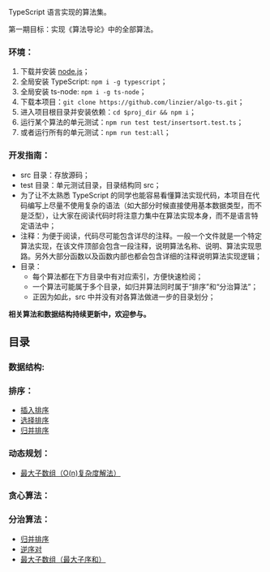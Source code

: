 TypeScript 语言实现的算法集。

第一期目标：实现《算法导论》中的全部算法。

### 环境：
1. 下载并安装 [node.js](https://nodejs.org/en/download/)；
2. 全局安装 TypeScript: `npm i -g typescript`；
3. 全局安装 ts-node: `npm i -g ts-node`；
4. 下载本项目：`git clone https://github.com/linzier/algo-ts.git`；
5. 进入项目根目录并安装依赖：`cd $proj_dir && npm i`；
6. 运行某个算法的单元测试：`npm run test test/insertsort.test.ts`；
7. 或者运行所有的单元测试：`npm run test:all`；

### 开发指南：
- src 目录：存放源码；
- test 目录：单元测试目录，目录结构同 src；
- 为了让不太熟悉 TypeScript 的同学也能容易看懂算法实现代码，本项目在代码编写上尽量不使用复杂的语法（如大部分时候直接使用基本数据类型，而不是泛型），让大家在阅读代码时将注意力集中在算法实现本身，而不是语言特定语法中；
- 注释：为便于阅读，代码尽可能包含详尽的注释。一般一个文件就是一个特定算法实现，在该文件顶部会包含一段注释，说明算法名称、说明、算法实现思路。另外大部分函数以及函数内部也都会包含详细的注释说明算法实现逻辑；
- 目录：
  - 每个算法都在下方目录中有对应索引，方便快速检阅；
  - 一个算法可能属于多个目录，如归并算法同时属于“排序”和“分治算法”；
  - 正因为如此，src 中并没有对各算法做进一步的目录划分；

**相关算法和数据结构持续更新中，欢迎参与。**

目录
------

### 数据结构:
  
### 排序：
- [插入排序](./src/insert-sort.ts)
- [选择排序](./src/select-sort.ts)
- [归并排序](./src/merge-sort.ts)

### 动态规划：
- [最大子数组（O(n)复杂度解法）](./src/maximum-subarray2.ts)

### 贪心算法：

### 分治算法：
- [归并排序](./src/merge-sort.ts)
- [逆序对](./src/inversion-pair.ts)
- [最大子数组（最大子序和）](./src/maximum-subarray1.ts)
